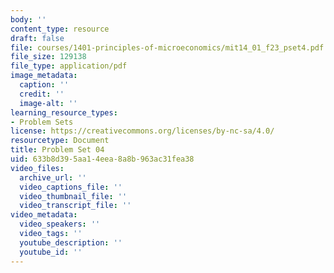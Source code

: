 ```yaml
---
body: ''
content_type: resource
draft: false
file: courses/1401-principles-of-microeconomics/mit14_01_f23_pset4.pdf
file_size: 129138
file_type: application/pdf
image_metadata:
  caption: ''
  credit: ''
  image-alt: ''
learning_resource_types:
- Problem Sets
license: https://creativecommons.org/licenses/by-nc-sa/4.0/
resourcetype: Document
title: Problem Set 04
uid: 633b8d39-5aa1-4eea-8a8b-963ac31fea38
video_files:
  archive_url: ''
  video_captions_file: ''
  video_thumbnail_file: ''
  video_transcript_file: ''
video_metadata:
  video_speakers: ''
  video_tags: ''
  youtube_description: ''
  youtube_id: ''
---
```

